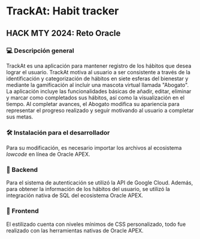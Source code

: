 # TrackAt: Habit tracker
## HACK MTY 2024: Reto Oracle

### 💻 Descripción general

TrackAt es una aplicación para mantener registro de los hábitos que desea lograr el usuario. TrackAt motiva al usuario a ser consistente a través de la identificación y categorización de
hábitos en siete esferas del bienestar y mediante la gamificación al incluir una mascota virtual llamada "Abogato". La aplicación incluye las funcionalidades básicas de añadir, editar, eliminar 
y marcar como completados sus hábitos, así como la visualización en el tiempo. Al completar avances, el Abogato modifica su apariencia para representar el progreso realizado y seguir motivando al usuario a completar sus metas. 

### 🛠️ Instalación para el desarrollador

Para su modificación, es necesario importar los archivos al ecosistema *lowcode* en línea de Oracle APEX.

### 🔮 Backend

Para el sistema de autenticación se utilizó la API de Google Cloud. Además, para obtener la información de los hábitos del usuario, se utilizó la integración nativa de SQL del ecosistema
Oracle APEX. 

### 🎨 Frontend

El estilizado cuenta con niveles mínimos de CSS personalizado, todo fue realizado con las herramientas nativas de Oracle APEX.






